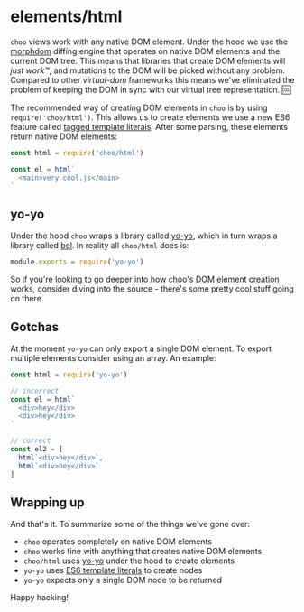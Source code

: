 # elements/html
`choo` views work with any native DOM element. Under the hood we use the
[morphdom] diffing engine that operates on native DOM elements and the
current DOM tree. This means that libraries that create DOM elements will _just
work™_, and mutations to the DOM will be picked without any problem. Compared
to other _virtual-dom_ frameworks this means we've eliminated the problem of
keeping the DOM in sync with our virtual tree representation. 🆒

The recommended way of creating DOM elements in `choo` is by using
`require('choo/html')`. This allows us to create elements we use a new ES6
feature called [tagged template literals][lit]. After some
parsing, these elements return native DOM elements:

```js
const html = require('choo/html')

const el = html`
  <main>very cool.js</main>
`
```

## yo-yo
Under the hood `choo` wraps a library called [yo-yo], which in turn wraps
a library called [bel]. In reality all `choo/html` does is:
```js
module.exports = require('yo-yo')
```
So if you're looking to go deeper into how choo's DOM element creation works,
consider diving into the source - there's some pretty cool stuff going on
there.

## Gotchas
At the moment `yo-yo` can only export a single DOM element. To export multiple
elements consider using an array. An example:
```js
const html = require('yo-yo')

// incorrect
const el = html`
  <div>hey</div>
  <div>hey</div>
`

// correct
const el2 = [
  html`<div>hey</div>`,
  html`<div>hey</div>`
]
```

## Wrapping up
And that's it. To summarize some of the things we've gone over:
- `choo` operates completely on native DOM elements
- `choo` works fine with anything that creates native DOM elements
- `choo/html` uses [yo-yo] under the hood to create elements
- `yo-yo` uses [ES6 template literals][lit] to create nodes
- `yo-yo` expects only a single DOM node to be returned

Happy hacking!

[lit]: https://developer.mozilla.org/en/docs/Web/JavaScript/Reference/Template_literals
[morphdom]: https://github.com/patrick-steele-idem/morphdom
[bel]: https://github.com/shama/bel
[yo-yo]: https://github.com/maxogden/yo-yo

